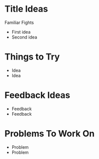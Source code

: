 # Title Ideas
Familiar Fights
* First idea
* Second idea


# Things to Try

* Idea
* Idea

# Feedback Ideas

* Feedback
* Feedback

# Problems To Work On

* Problem
* Problem


